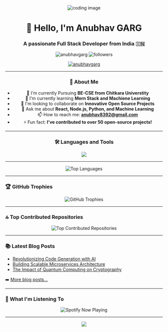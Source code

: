 <div align="center">
<image align ="center" alt ="coding image"   src ="https://media.licdn.com/dms/image/C4E12AQEChsV76QMmWg/article-cover_image-shrink_600_2000/0/1627376905501?e=2147483647&v=beta&t=YYP69qddBzm5rmP1KzsF3J_gJ-8ecWaS2w-dJkoGt4k">

<h1 align="center">👋 Hello, I'm Anubhav GARG</h1>
<h3 align="center">A passionate Full Stack Developer from India 🇮🇳</h3>

<p align="center">
  <img src="https://komarev.com/ghpvc/?username=anubhavgarg&label=Profile%20views&color=0e75b6&style=flat" alt="anubhavgarg" />
  <img src="https://img.shields.io/github/followers/anubhavgarg?label=Followers&style=social" alt="followers" />
</p>

<p align="center">
  <a href="https://twitter.com/anubhavgarg" target="blank"><img src="https://img.shields.io/twitter/follow/anubhavgarg?logo=twitter&style=for-the-badge" alt="anubhavgarg" /></a>
</p>

---

### 🚀 About Me

- 🔭 I'm currently Pursuing **BE-CSE from Chitkara Universtity**
- 🌱 I'm currently learning **Mern Stack and Machiene Learning**
- 👯 I'm looking to collaborate on **Innovative Open Source Projects**
- 💬 Ask me about **React, Node.js, Python, and Machine Learning**
- 📫 How to reach me: **anubhav8392@gmail.com**
- ⚡ Fun fact: **I've contributed to over 50 open-source projects!**

---

### 🛠️ Languages and Tools

  <a href="https://skillicons.dev">
    <img src="https://skillicons.dev/icons?i=js,ts,react,nodejs,python,mongodb,tensorflow,matlab,java,figma,mysql,tailwind,sass,redux,css,html,vue,git,postman,arduino,express,c,cpp&perline=6" />

       
  </a>


     
</p>

---


  
</div>

<div align="center">
  <img src="https://github-readme-stats.vercel.app/api/top-langs/?username=anubhavgarg&layout=compact&theme=radical" alt="Top Languages" />
</div>

---

### 🏆 GitHub Trophies

<div align="center">
  <img src="https://github-profile-trophy.vercel.app/?username=anubhavgarg&theme=radical&no-frame=false&no-bg=true&margin-w=4" alt="GitHub Trophies" />
</div>

---

### 🔝 Top Contributed Repositories

<div align="center">
  <img src="https://github-contributor-stats.vercel.app/api?username=anubhavgarg&limit=5&theme=radical&combine_all_yearly_contributions=true" alt="Top Contributed Repositories" />
</div>

---

### 📚 Latest Blog Posts

<!-- BLOG-POST-LIST:START -->
- [Revolutionizing Code Generation with AI](https://example.com/ai-code-generation)
- [Building Scalable Microservices Architecture](https://example.com/scalable-microservices)
- [The Impact of Quantum Computing on Cryptography](https://example.com/quantum-cryptography)
<!-- BLOG-POST-LIST:END -->

➡️ [More blog posts...](https://anubhavgarg.dev/blog)

---

### 🎵 What I'm Listening To

<div align="center">
  <img src="https://spotify-github-profile.vercel.app/api/view?uid=YOUR_SPOTIFY_USER_ID&cover_image=true&theme=default&show_offline=false&background_color=121212" alt="Spotify Now Playing" />
</div>

---

<div align="center">
  <img src="https://capsule-render.vercel.app/api?type=waving&color=gradient&height=100&section=footer&background=url(https://media.licdn.com/dms/image/C4E12AQEChsV76QMmWg/article-cover_image-shrink_600_2000/0/1627376905501?e=2147483647&v=beta&t=YYP69qddBzm5rmP1KzsF3J_gJ-8ecWaS2w-dJkoGt4k)" />
</div>
